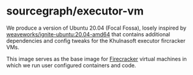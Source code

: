 # sourcegraph/executor-vm

We produce a version of Ubuntu 20.04 (Focal Fossa), losely inspired by [weaveworks/ignite-ubuntu:20.04-amd64](https://github.com/weaveworks/ignite/blob/46bdd5d48425c4245fbe895e7da3621f491c3660/images/ubuntu/Dockerfile) that contains additional dependencies and config tweaks for the Khulnasoft executor fircracker VMs.

This image serves as the base image for [Firecracker](https://github.com/firecracker-microvm/firecracker) virtual machines in which we run user configured containers and code.
